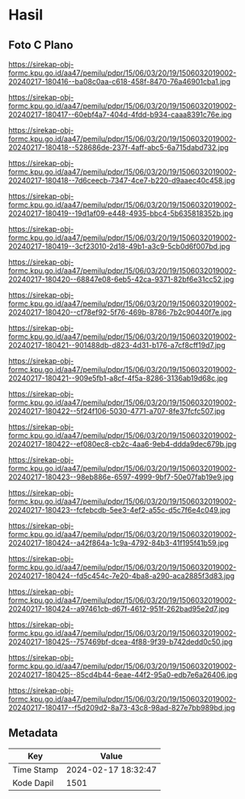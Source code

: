 # Hasil

## Foto C Plano

https://sirekap-obj-formc.kpu.go.id/aa47/pemilu/pdpr/15/06/03/20/19/1506032019002-20240217-180416--ba08c0aa-c618-458f-8470-76a46901cba1.jpg

https://sirekap-obj-formc.kpu.go.id/aa47/pemilu/pdpr/15/06/03/20/19/1506032019002-20240217-180417--60ebf4a7-404d-4fdd-b934-caaa8391c76e.jpg

https://sirekap-obj-formc.kpu.go.id/aa47/pemilu/pdpr/15/06/03/20/19/1506032019002-20240217-180418--528686de-237f-4aff-abc5-6a715dabd732.jpg

https://sirekap-obj-formc.kpu.go.id/aa47/pemilu/pdpr/15/06/03/20/19/1506032019002-20240217-180418--7d6ceecb-7347-4ce7-b220-d9aaec40c458.jpg

https://sirekap-obj-formc.kpu.go.id/aa47/pemilu/pdpr/15/06/03/20/19/1506032019002-20240217-180419--19d1af09-e448-4935-bbc4-5b635818352b.jpg

https://sirekap-obj-formc.kpu.go.id/aa47/pemilu/pdpr/15/06/03/20/19/1506032019002-20240217-180419--3cf23010-2d18-49b1-a3c9-5cb0d6f007bd.jpg

https://sirekap-obj-formc.kpu.go.id/aa47/pemilu/pdpr/15/06/03/20/19/1506032019002-20240217-180420--68847e08-6eb5-42ca-9371-82bf6e31cc52.jpg

https://sirekap-obj-formc.kpu.go.id/aa47/pemilu/pdpr/15/06/03/20/19/1506032019002-20240217-180420--cf78ef92-5f76-469b-8786-7b2c90440f7e.jpg

https://sirekap-obj-formc.kpu.go.id/aa47/pemilu/pdpr/15/06/03/20/19/1506032019002-20240217-180421--901488db-d823-4d31-b176-a7cf8cff19d7.jpg

https://sirekap-obj-formc.kpu.go.id/aa47/pemilu/pdpr/15/06/03/20/19/1506032019002-20240217-180421--909e5fb1-a8cf-4f5a-8286-3136ab19d68c.jpg

https://sirekap-obj-formc.kpu.go.id/aa47/pemilu/pdpr/15/06/03/20/19/1506032019002-20240217-180422--5f24f106-5030-4771-a707-8fe37fcfc507.jpg

https://sirekap-obj-formc.kpu.go.id/aa47/pemilu/pdpr/15/06/03/20/19/1506032019002-20240217-180422--ef080ec8-cb2c-4aa6-9eb4-ddda9dec679b.jpg

https://sirekap-obj-formc.kpu.go.id/aa47/pemilu/pdpr/15/06/03/20/19/1506032019002-20240217-180423--98eb886e-6597-4999-9bf7-50e07fab19e9.jpg

https://sirekap-obj-formc.kpu.go.id/aa47/pemilu/pdpr/15/06/03/20/19/1506032019002-20240217-180423--fcfebcdb-5ee3-4ef2-a55c-d5c7f6e4c049.jpg

https://sirekap-obj-formc.kpu.go.id/aa47/pemilu/pdpr/15/06/03/20/19/1506032019002-20240217-180424--a42f864a-1c9a-4792-84b3-41f195f41b59.jpg

https://sirekap-obj-formc.kpu.go.id/aa47/pemilu/pdpr/15/06/03/20/19/1506032019002-20240217-180424--fd5c454c-7e20-4ba8-a290-aca2885f3d83.jpg

https://sirekap-obj-formc.kpu.go.id/aa47/pemilu/pdpr/15/06/03/20/19/1506032019002-20240217-180424--a97461cb-d67f-4612-951f-262bad95e2d7.jpg

https://sirekap-obj-formc.kpu.go.id/aa47/pemilu/pdpr/15/06/03/20/19/1506032019002-20240217-180425--757469bf-dcea-4f88-9f39-b742dedd0c50.jpg

https://sirekap-obj-formc.kpu.go.id/aa47/pemilu/pdpr/15/06/03/20/19/1506032019002-20240217-180425--85cd4b44-6eae-44f2-95a0-edb7e6a26406.jpg

https://sirekap-obj-formc.kpu.go.id/aa47/pemilu/pdpr/15/06/03/20/19/1506032019002-20240217-180417--f5d209d2-8a73-43c8-98ad-827e7bb989bd.jpg


## Metadata

| Key        | Value               |
| ---------- | ------------------- |
| Time Stamp | 2024-02-17 18:32:47 |
| Kode Dapil | 1501                |



